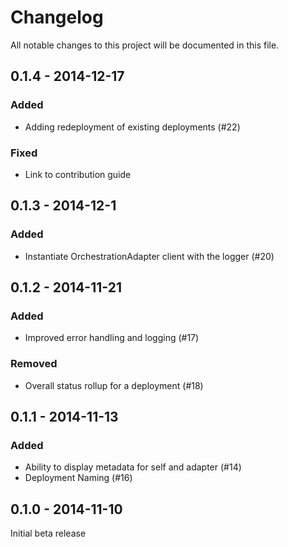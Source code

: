 # Changelog
All notable changes to this project will be documented in this file.

0.1.4 - 2014-12-17
------------------
### Added
- Adding redeployment of existing deployments (#22)

### Fixed
- Link to contribution guide

0.1.3 - 2014-12-1
------------------
### Added
- Instantiate OrchestrationAdapter client with the logger (#20)

0.1.2 - 2014-11-21
------------------
### Added
- Improved error handling and logging (#17)

### Removed
- Overall status rollup for a deployment (#18)

0.1.1 - 2014-11-13
------------------
### Added
- Ability to display metadata for self and adapter (#14)
- Deployment Naming (#16)

0.1.0 - 2014-11-10
------------------

Initial beta release
